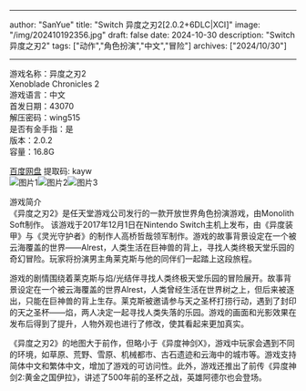 
---
author: "SanYue"
title: "Switch 异度之刃2[2.0.2+6DLC|XCI]"
image: "/img/202410192356.jpg"
draft: false
date: 2024-10-30
description: "Switch 异度之刃2"
tags: ["动作","角色扮演","中文","冒险"]
archives: ["2024/10/30"]

---

游戏名称：异度之刃2   
Xenoblade Chronicles 2    
游戏语言：中文  
首发日期：43070  
解压密码：wing515  
是否有金手指：是  
版本：2.0.2   
容量：16.8G

[百度网盘](https://pan.baidu.com/s/1YHA34Ca2Z9lmtdtu2GxXWQ) 提取码: kayw  
![图片1](/img/45c9e23e0fb.jpg)![图片2](/img/00b5b703209.png)![图片3](/img/202410192359.jpg)  

游戏简介  
《异度之刃2》是任天堂游戏公司发行的一款开放世界角色扮演游戏，由Monolith Soft制作。‌ 该游戏于2017年12月1日在Nintendo Switch主机上发布，由《异度装甲》与《灵光守护者》的制作人高桥哲哉领军制作。游戏的故事背景设定在一个被云海覆盖的世界——Alrest，人类生活在巨神兽的背上，寻找人类终极天堂乐园的奇幻冒险。玩家将扮演男主角莱克斯与他的同伴们一起踏上这段旅程‌。

游戏的剧情围绕着莱克斯与焰/光结伴寻找人类终极天堂乐园的冒险展开。故事背景设定在一个被云海覆盖的世界Alrest，人类曾经生活在世界树之上，但后来被逐出，只能在巨神兽的背上生存。莱克斯被邀请参与天之圣杯打捞行动，遇到了封印的天之圣杯——焰，两人决定一起寻找人类失落的乐园。游戏的画面和光影效果在发布后得到了提升，人物外观也进行了修改，使其看起来更加真实‌。

《异度之刃2》的地图大于前作，但略小于《异度神剑X》，游戏中玩家会遇到不同的环境，如草原、荒野、雪原、机械都市、古石遗迹和云海中的城市等。游戏支持简体中文和繁体中文，增加了游戏的可访问性。此外，游戏还推出了前传《异度神剑2:黄金之国伊拉》，讲述了500年前的圣杯之战，英雄阿德尔也会登场‌。
